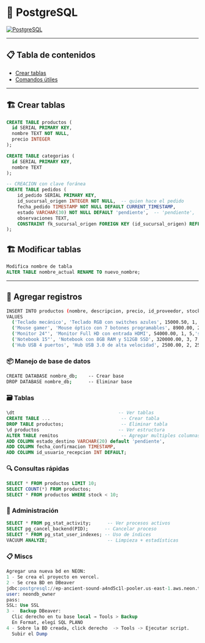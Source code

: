 # 🐘 PostgreSQL

[![PostgreSQL](https://img.shields.io/badge/PostgreSQL-Relational_DB-blue)](https://www.postgresql.org/)

---

## 📋 Tabla de contenidos

- [Crear tablas](#-crear-tablas)
- [Comandos útiles](#comandos-útiles)

---

## 🏗 Crear tablas

```sql
CREATE TABLE productos (
  id SERIAL PRIMARY KEY,
  nombre TEXT NOT NULL,
  precio INTEGER
);

CREATE TABLE categorias (
  id SERIAL PRIMARY KEY,
  nombre TEXT
);

-- CREACION con clave foránea
CREATE TABLE pedidos (
    id_pedido SERIAL PRIMARY KEY,
    id_sucursal_origen INTEGER NOT NULL,  -- quien hace el pedido
    fecha_pedido TIMESTAMP NOT NULL DEFAULT CURRENT_TIMESTAMP,
    estado VARCHAR(30) NOT NULL DEFAULT 'pendiente',  -- 'pendiente', 'aprobado', 'rechazado', 'enviado', 'completo'
    observaciones TEXT,
    CONSTRAINT fk_sucursal_origen FOREIGN KEY (id_sucursal_origen) REFERENCES sucursales(id_sucursal)
);

```

## 🏗 Modificar tablas

```sql
Modifica nombre de tabla
ALTER TABLE nombre_actual RENAME TO nuevo_nombre;
```

---
## 🧰 Agregar registros
```bash
INSERT INTO productos (nombre, descripcion, precio, id_proveedor, stock, imagen, categoria, estado)
VALUES 
  ('Teclado mecánico', 'Teclado RGB con switches azules', 15000.50, 1, 10,'sin_imagen', 'informatica', 'activo'),
  ('Mouse gamer', 'Mouse óptico con 7 botones programables', 8900.00, 2, 15,'sin_imagen', 'informatica', 'activo'),
  ('Monitor 24"', 'Monitor Full HD con entrada HDMI', 54000.00, 1, 5,'sin_imagen', 'informatica', 'activo'),
  ('Notebook 15"', 'Notebook con 8GB RAM y 512GB SSD', 320000.00, 3, 7,'sin_imagen', 'informatica', 'activo'),
  ('Hub USB 4 puertos', 'Hub USB 3.0 de alta velocidad', 2500.00, 2, 25,'sin_imagen', 'informatica', 'activo');
```

### 📦 Manejo de base de datos

```bash
CREATE DATABASE nombre_db;    -- Crear base
DROP DATABASE nombre_db;      -- Eliminar base
```

### 🗃️ Tablas

```sql
\dt                                      -- Ver tablas
CREATE TABLE ...                          -- Crear tabla
DROP TABLE productos;                     -- Eliminar tabla
\d productos                             -- Ver estructura
ALTER TABLE remitos                       -- Agregar multiples columnas
ADD COLUMN estado_destino VARCHAR(20) default 'pendiente',
ADD COLUMN fecha_confirmacion TIMESTAMP, 
ADD COLUMN id_usuario_recepcion INT DEFAULT;

```

### 🔍 Consultas rápidas

```sql
SELECT * FROM productos LIMIT 10;
SELECT COUNT(*) FROM productos;
SELECT * FROM productos WHERE stock < 10;
```

### 🔧 Administración

```sql
SELECT * FROM pg_stat_activity;      -- Ver procesos activos
SELECT pg_cancel_backend(PID);      -- Cancelar proceso
SELECT * FROM pg_stat_user_indexes; -- Uso de índices
VACUUM ANALYZE;                      -- Limpieza + estadísticas
```

### 📋 Miscs

```sql
Agregar una nueva bd en NEON:
1 - Se crea el proyecto en vercel.
2 - Se crea BD en DBeaver
jdbc:postgresql://ep-ancient-sound-a4nd5c1l-pooler.us-east-1.aws.neon.tech:5432/neondb?sslmode=require
user: neondb_owner
pass:
SSL: Use SSL
3 -  Backup DBeaver:
  Clic derecho en tu base local → Tools > Backup
  En Format, elegí SQL PLANO
4 - Sobre la BD creada, click derecho  -> Tools -> Ejecutar script.
  Subir el Dump


```
